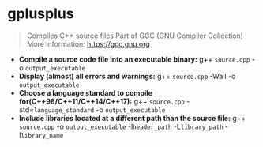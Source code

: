 # gplusplus
> Compiles C++ source files
> Part of GCC (GNU Compiler Collection)
> More information: <https://gcc.gnu.org>
- **Compile a source code file into an executable binary:**
g++ `source.cpp` -o `output_executable`
- **Display (almost) all errors and warnings:**
g++ `source.cpp` -Wall -o `output_executable`
- **Choose a language standard to compile for(C++98/C++11/C++14/C++17):**
g++ `source.cpp` -std=`language_standard` -o `output_executable`
- **Include libraries located at a different path than the source file:**
g++ `source.cpp` -o `output_executable` -I`header_path` -L`library_path` -l`library_name`

